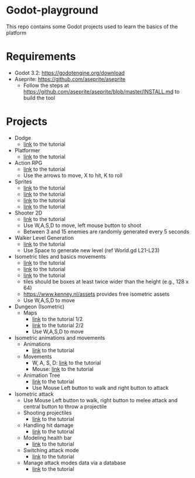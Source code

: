 # Godot-playground

This repo contains some Godot projects used to learn the basics of the platform 

# Requirements

- Godot 3.2: https://godotengine.org/download
- Aseprite: https://github.com/aseprite/aseprite
  - Follow the steps at https://github.com/aseprite/aseprite/blob/master/INSTALL.md to build the tool


# Projects

- Dodge
  - [link](https://docs.godotengine.org/es/stable/getting_started/step_by_step/your_first_game.html) to the tutorial
- Platformer
  - [link](https://www.youtube.com/watch?v=Mc13Z2gboEk) to the tutorial
- Action RPG
  - [link](https://www.youtube.com/playlist?list=PL9FzW-m48fn2SlrW0KoLT4n5egNdX-W9a) to the tutorial
  - Use the arrows to move, X to hit, K to roll
- Sprites
  - [link](https://www.youtube.com/watch?v=y6Igao5Uvu8) to the tutorial
  - [link](https://www.youtube.com/watch?v=zqOv4wyKOQw&ab_channel=TutsByKai) to the tutorial
  - [link](https://www.youtube.com/watch?v=7HItay-6ovc) to the tutorial
  - [link](https://youtu.be/ty-RxDy9_SQ) to the tutorial
- Shooter 2D
  - [link](https://www.youtube.com/watch?v=HycyFNQfqI0) to the tutorial
  - Use W,A,S,D to move, left mouse button to shoot
  - Between 3 and 15 enemies are randomly generated every 5 seconds
- Walker Level Generation
  - [link](https://www.youtube.com/watch?v=2nk6bJBTtlA) to the tutorial
  - Use Space to generate new level (ref World.gd L21-L23)
- Isometric tiles and basics movements
  - [link](https://www.youtube.com/watch?v=7HItay-6ovc) to the tutorial
  - [link](https://www.youtube.com/watch?v=QgzQu_8mq3s) to the tutorial
  - [link](https://www.youtube.com/watch?v=KvSjJ-kdGio) to the tutorial
  - tiles should be boxes at least twice wider than the height (e.g., 128 x 64)
  - https://www.kenney.nl/assets provides free isometric assets
  - Use W,A,S,D to move
- Dungeon (Isometric)
  - Maps
  	- [link](https://youtu.be/jK7ebPIq1Ho) to the tutorial 1/2
  	- [link](https://youtu.be/SteMRdOYrds) to the tutorial 2/2
  	- Use W,A,S,D to move
- Isometric animations and movements
	- Animations
		- [link](https://youtu.be/Y744H67BfbQ) to the tutorial
	- Movements
		- W, A, S, D: [link](https://youtu.be/SUZpVd18IMM) to the tutorial
		- Mouse: [link](https://youtu.be/05OixHPbxNA) to the tutorial
	- Animation Tree
		- [link](https://youtu.be/KAZX4qfD06E) to the tutorial
		- Use Mouse Left button to walk and right button to attack
- Isometric attack
	- Use Mouse Left button to walk, right button to melee attack and central button to throw a projectile
   	- Shooting projectiles
   		- [link](https://youtu.be/isA7P9ulBwE) to the tutorial
   	- Handling hit damage
   		- [link](https://youtu.be/hf_Ce8FdMGM) to the tutorial
   	- Modeling health bar
   		- [link](https://youtu.be/h5slNt__Tt8) to the tutorial
   	- Switching attack mode
   		- [link](https://youtu.be/58PHsZI_KOo) to the tutorial
   	- Manage attack modes data via a database
   		- [link](https://youtu.be/Pc0mooBdhy8) to the tutorial
